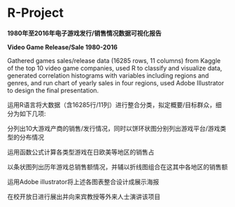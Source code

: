 # R-Project
<p><b>1980年至2016年电子游戏发行/销售情况数据可视化报告</b></p>
<p><b>Video Game Release/Sale 1980-2016</b></p>
<p></p>
<p>Gathered games sales/release data (16285 rows, 11 columns) from Kaggle of the top 10 video game companies, used R to classify and visualize data, generated correlation histograms with variables including regions and genres, and run chart of yearly sales in four regions, used Adobe Illustrator to design the final presentation.</p>
<p>运用R语言将大数据（含16285行/11列）进行整合分类，拟定概要/目标群众，细分为如下几项:</p>
<p>   分列出10大游戏产商的销售/发行情况，同时以饼环状图分别列出游戏平台/游戏类型的分布情况</p>
<p>   运用函数公式计算各类型游戏在日欧美等地区的销售占</p>
<p>   以条状图列出历年游戏总销售额情况，并辅以折线图组合在这其中各地区的销售额</p>
<p>   运用Adobe illustrator将上述各图表整合设计成展示海报</p>
<p>   在校开放日进行展出并向来宾教授等外来人士演讲该项目</p>
